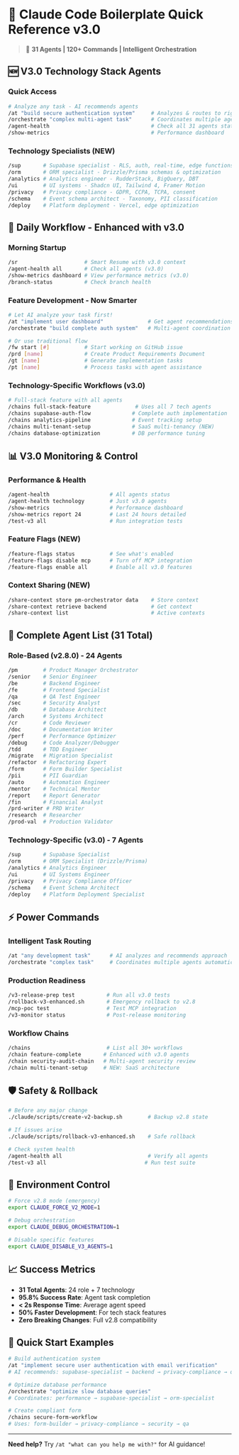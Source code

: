 # 🎯 Claude Code Boilerplate Quick Reference v3.0

> 🚀 **31 Agents | 120+ Commands | Intelligent Orchestration**

## 🆕 V3.0 Technology Stack Agents

### Quick Access
```bash
# Analyze any task - AI recommends agents
/at "build secure authentication system"     # Analyzes & routes to right agents
/orchestrate "complex multi-agent task"      # Coordinates multiple agents
/agent-health                                # Check all 31 agents status
/show-metrics                                # Performance dashboard
```

### Technology Specialists (NEW)
```bash
/sup       # Supabase specialist - RLS, auth, real-time, edge functions
/orm       # ORM specialist - Drizzle/Prisma schemas & optimization  
/analytics # Analytics engineer - RudderStack, BigQuery, DBT
/ui        # UI systems - Shadcn UI, Tailwind 4, Framer Motion
/privacy   # Privacy compliance - GDPR, CCPA, TCPA, consent
/schema    # Event schema architect - Taxonomy, PII classification
/deploy    # Platform deployment - Vercel, edge optimization
```

## 🚀 Daily Workflow - Enhanced with v3.0

### Morning Startup
```bash
/sr                     # Smart Resume with v3.0 context
/agent-health all       # Check all agents (v3.0)
/show-metrics dashboard # View performance metrics (v3.0)
/branch-status          # Check branch health
```

### Feature Development - Now Smarter
```bash
# Let AI analyze your task first!
/at "implement user dashboard"              # Get agent recommendations
/orchestrate "build complete auth system"   # Multi-agent coordination

# Or use traditional flow
/fw start [#]           # Start working on GitHub issue
/prd [name]             # Create Product Requirements Document
/gt [name]              # Generate implementation tasks
/pt [name]              # Process tasks with agent assistance
```

### Technology-Specific Workflows (v3.0)
```bash
# Full-stack feature with all agents
/chains full-stack-feature              # Uses all 7 tech agents
/chains supabase-auth-flow             # Complete auth implementation
/chains analytics-pipeline             # Event tracking setup
/chains multi-tenant-setup             # SaaS multi-tenancy (NEW)
/chains database-optimization          # DB performance tuning
```

## 📊 V3.0 Monitoring & Control

### Performance & Health
```bash
/agent-health                   # All agents status
/agent-health technology        # Just v3.0 agents
/show-metrics                   # Performance dashboard
/show-metrics report 24         # Last 24 hours detailed
/test-v3 all                    # Run integration tests
```

### Feature Flags (NEW)
```bash
/feature-flags status           # See what's enabled
/feature-flags disable mcp      # Turn off MCP integration
/feature-flags enable all       # Enable all v3.0 features
```

### Context Sharing (NEW)
```bash
/share-context store pm-orchestrator data    # Store context
/share-context retrieve backend              # Get context
/share-context list                          # Active contexts
```

## 🤖 Complete Agent List (31 Total)

### Role-Based (v2.8.0) - 24 Agents
```bash
/pm        # Product Manager Orchestrator
/senior    # Senior Engineer
/be        # Backend Engineer
/fe        # Frontend Specialist
/qa        # QA Test Engineer
/sec       # Security Analyst
/db        # Database Architect
/arch      # Systems Architect
/cr        # Code Reviewer
/doc       # Documentation Writer
/perf      # Performance Optimizer
/debug     # Code Analyzer/Debugger
/tdd       # TDD Engineer
/migrate   # Migration Specialist
/refactor  # Refactoring Expert
/form      # Form Builder Specialist
/pii       # PII Guardian
/auto      # Automation Engineer
/mentor    # Technical Mentor
/report    # Report Generator
/fin       # Financial Analyst
/prd-writer # PRD Writer
/research  # Researcher
/prod-val  # Production Validator
```

### Technology-Specific (v3.0) - 7 Agents
```bash
/sup       # Supabase Specialist
/orm       # ORM Specialist (Drizzle/Prisma)
/analytics # Analytics Engineer
/ui        # UI Systems Engineer
/privacy   # Privacy Compliance Officer
/schema    # Event Schema Architect
/deploy    # Platform Deployment Specialist
```

## ⚡ Power Commands

### Intelligent Task Routing
```bash
/at "any development task"      # AI analyzes and recommends approach
/orchestrate "complex task"     # Coordinates multiple agents automatically
```

### Production Readiness
```bash
/v3-release-prep test          # Run all v3.0 tests
/rollback-v3-enhanced.sh       # Emergency rollback to v2.8
/mcp-poc test                  # Test MCP integration
/v3-monitor status             # Post-release monitoring
```

### Workflow Chains
```bash
/chains                        # List all 30+ workflows
/chain feature-complete       # Enhanced with v3.0 agents
/chain security-audit-chain   # Multi-agent security review
/chain multi-tenant-setup     # NEW: SaaS architecture
```

## 🛡️ Safety & Rollback

```bash
# Before any major change
./claude/scripts/create-v2-backup.sh        # Backup v2.8 state

# If issues arise
./claude/scripts/rollback-v3-enhanced.sh    # Safe rollback

# Check system health
/agent-health all                           # Verify all agents
/test-v3 all                               # Run test suite
```

## 🔧 Environment Control

```bash
# Force v2.8 mode (emergency)
export CLAUDE_FORCE_V2_MODE=1

# Debug orchestration
export CLAUDE_DEBUG_ORCHESTRATION=1

# Disable specific features
export CLAUDE_DISABLE_V3_AGENTS=1
```

## 📈 Success Metrics

- **31 Total Agents**: 24 role + 7 technology
- **95.8% Success Rate**: Agent task completion
- **< 2s Response Time**: Average agent speed
- **50% Faster Development**: For tech stack features
- **Zero Breaking Changes**: Full v2.8 compatibility

## 🚀 Quick Start Examples

```bash
# Build authentication system
/at "implement secure user authentication with email verification"
# AI recommends: supabase-specialist → backend → privacy-compliance → qa

# Optimize database performance  
/orchestrate "optimize slow database queries"
# Coordinates: performance → supabase-specialist → orm-specialist

# Create compliant form
/chains secure-form-workflow
# Uses: form-builder → privacy-compliance → security → qa
```

---

**Need help?** Try `/at "what can you help me with?"` for AI guidance!
